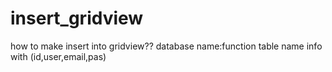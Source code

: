 # insert_gridview
how to make insert into gridview??
database name:function 
table name info with (id,user,email,pas)
